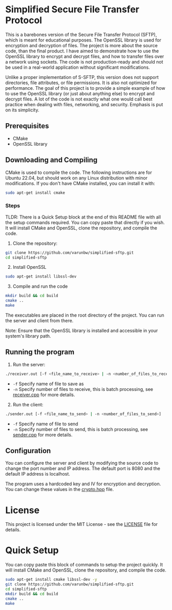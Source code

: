 # Simplified Secure File Transfer Protocol

This is a barebones version of the Secure File Transfer Protocol (SFTP), which is meant for educational purposes. The OpenSSL library is used for encryption and decryption of files. The project is more about the source code, than the final product. I have aimed to demonstrate how to use the OpenSSL library to encrypt and decrypt files, and how to transfer files over a network using sockets. The code is not production-ready and should not be used in a real-world application without significant modifications.

Unlike a proper implementation of S-SFTP, this version does not support directories, file attributes, or file permissions. It is also not optimized for performance. The goal of this project is to provide a simple example of how to use the OpenSSL library (or just about anything else) to encrypt and decrypt files. A lot of the code is not exactly what one would call best practice when dealing with files, networking, and security. Emphasis is put on its simplicity.

## Prerequisites
- CMake
- OpenSSL library

## Downloading and Compiling

CMake is used to compile the code. The following instructions are for Ubuntu 22.04, but should work on any Linux distribution with minor modifications. If you don't have CMake installed, you can install it with:
```bash
sudo apt-get install cmake
```

### Steps

TLDR: There is a Quick Setup block at the end of this README file with all the setup commands required. You can copy paste that directly if you wish. It will install CMake and OpenSSL, clone the repository, and compile the code.

1. Clone the repository:
```bash
git clone https://github.com/varunbw/simplified-sftp.git
cd simplified-sftp
```

2. Install OpenSSL
```bash
sudo apt-get install libssl-dev
```

3. Compile and run the code

```bash
mkdir build && cd build
cmake ..
make
```

The executables are placed in the root directory of the project. You can run the server and client from there.

Note: Ensure that the OpenSSL library is installed and accessible in your system's library path.

## Running the program

1. Run the server:
```bash
./receiver.out [-f <file_name_to_receive> | -n <number_of_files_to_receive>]
```

- `-f` Specify name of file to save as
- `-n` Specify number of files to receive, this is batch processing, see [receiver.cpp](src/receiver.cpp) for more details.

2. Run the client:
```bash
./sender.out [-f <file_name_to_send> | -n <number_of_files_to_send>]
```
- `-f` Specify name of file to send
- `-n` Specify number of files to send, this is batch processing, see [sender.cpp](src/sender.cpp) for more details.

## Configuration

You can configure the server and client by modifying the source code to change the port number and IP address. The default port is 8080 and the default IP address is localhost.

The program uses a hardcoded key and IV for encryption and decryption. You can change these values in the [crypto.hpp](include/crypto.hpp) file.

# License
This project is licensed under the MIT License - see the [LICENSE](LICENSE) file for details.

# Quick Setup

You can copy paste this block of commands to setup the project quickly. It will install CMake and OpenSSL, clone the repository, and compile the code.

```bash
sudo apt-get install cmake libssl-dev -y
git clone https://github.com/varunbw/simplified-sftp.git
cd simplified-sftp
mkdir build && cd build
cmake ..
make
```